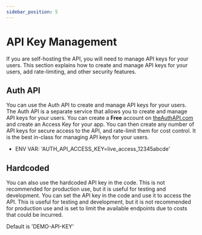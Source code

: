 ```yaml
---
sidebar_position: 5
---
```


# API Key Management

If you are self-hosting the API, you will need to manage API keys for your users. This section explains how to create and manage API keys for your users, add rate-limiting, and other security features.

## Auth API

You can use the Auth API to create and manage API keys for your users. The Auth API is a separate service that allows you to create and manage API keys for your users. You can create a **Free** account on [theAuthAPI.com](https://theAuthAPI.com) and create an Access Key for your app. You can then create any number of API keys for secure access to the API, and rate-limit them for cost control. It is the best in-class for managing API keys for your users.

- ENV VAR: 'AUTH_API_ACCESS_KEY=live_access_12345abcde'

## Hardcoded

You can also use the hardcoded API key in the code. This is not recommended for production use, but it is useful for testing and development. You can set the API key in the code and use it to access the API. This is useful for testing and development, but it is not recommended for production use and is set to limit the available endpoints due to costs that could be incurred.

Default is 'DEMO-API-KEY'
